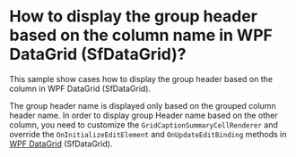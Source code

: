 # How to display the group header based on the column name in WPF DataGrid (SfDataGrid)?

This sample show cases how to display the group header based on the column in WPF DataGrid (SfDataGrid).

The group header name is displayed only based on the grouped column header name. In order to display group Header name based on the other column, you need to customize the `GridCaptionSummaryCellRenderer` and override the `OnInitializeEditElement` and `OnUpdateEditBinding` methods in [WPF DataGrid](https://www.syncfusion.com/wpf-ui-controls/datagrid) (SfDataGrid).